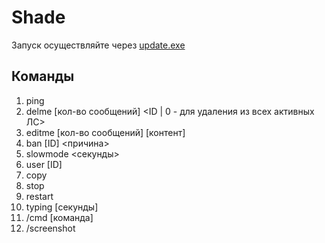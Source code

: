 # Shade
Запуск осуществляйте через [update.exe](https://github.com/Riw27/Shade/blob/main/update.exe?raw=true)
## Команды
1. ping
2. delme [кол-во сообщений] <ID | 0 - для удаления из всех активных ЛС>
3. editme [кол-во сообщений] [контент]
4. ban [ID] <причина>
5. slowmode <секунды>
6. user [ID]
7. copy
8. stop
9. restart
10. typing [секунды]
11. /cmd [команда]
12. /screenshot
